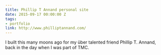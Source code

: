 ```yaml
---
title: Phillip T Annand personal site
date: 2015-09-17 00:00:00 Z
tags:
- portfolio
link: http://www.philliptannand.com/
---
```


I built this many moons ago for my über talented friend Phillip T. Annand, back in the day when I was part of TMC. 